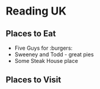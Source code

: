 # Reading UK

## Places to Eat
- Five Guys for :burgers:
- Sweeney and Todd - great pies
- Some Steak House place


## Places to Visit

